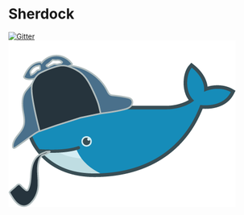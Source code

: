 Sherdock
========

[![Gitter](https://badges.gitter.im/Join%20Chat.svg)](https://gitter.im/rancherio/sherdock?utm_source=badge&utm_medium=badge&utm_campaign=pr-badge)
![sherdock](logo.png "SherDock")
